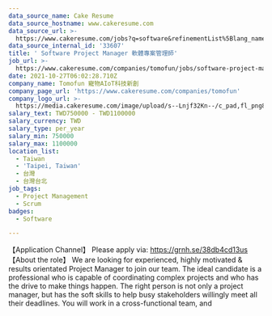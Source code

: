 ```yaml
---
data_source_name: Cake Resume
data_source_hostname: www.cakeresume.com
data_source_url: >-
  https://www.cakeresume.com/jobs?q=software&refinementList%5Blang_name%5D%5B0%5D=English&refinementList%5Bsalary_type%5D=per_year&range%5Bsalary_range%5D%5Bmin%5D=1000000&page=2
data_source_internal_id: '33607'
title: ' Software Project Manager 軟體專案管理師'
job_url: >-
  https://www.cakeresume.com/companies/tomofun/jobs/software-project-manager-0ca98a
date: 2021-10-27T06:02:28.710Z
company_name: Tomofun 寵物AIoT科技新創
company_page_url: 'https://www.cakeresume.com/companies/tomofun'
company_logo_url: >-
  https://media.cakeresume.com/image/upload/s--Lnjf32Kn--/c_pad,fl_png8,h_200,w_200/v1594890273/ztfrcn5jli33qaw9bpsz.png
salary_text: TWD750000 - TWD1100000
salary_currency: TWD
salary_type: per_year
salary_min: 750000
salary_max: 1100000
location_list:
  - Taiwan
  - 'Taipei, Taiwan'
  - 台灣
  - 台灣台北
job_tags:
  - Project Management
  - Scrum
badges:
  - Software

---
```


【Application Channel】 Please apply via: https://grnh.se/38db4cd13us 【About the role】 We are looking for experienced, highly motivated & results orientated Project Manager to join our team. The ideal candidate is a professional who is capable of coordinating complex projects and who has the drive to make things happen. The right person is not only a project manager, but has the soft skills to help busy stakeholders willingly meet all their deadlines. You will work in a cross-functional team, and 